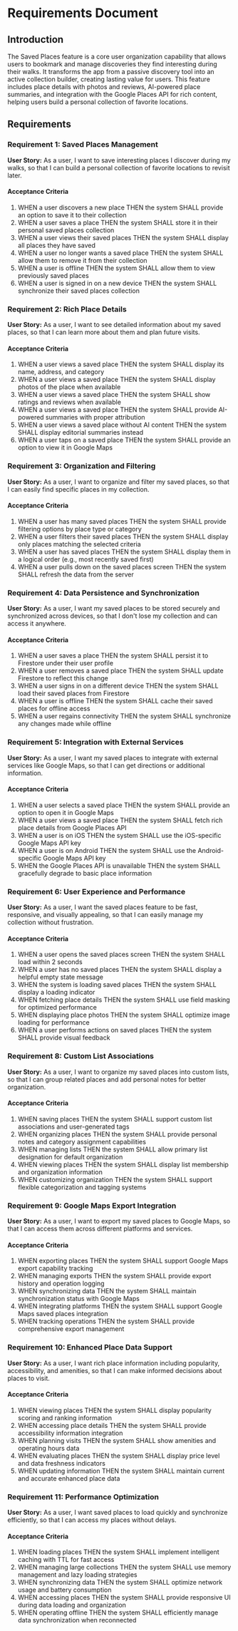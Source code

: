 # Requirements Document

## Introduction

The Saved Places feature is a core user organization capability that allows users to bookmark and manage discoveries they find interesting during their walks. It transforms the app from a passive discovery tool into an active collection builder, creating lasting value for users. This feature includes place details with photos and reviews, AI-powered place summaries, and integration with the Google Places API for rich content, helping users build a personal collection of favorite locations.

## Requirements

### Requirement 1: Saved Places Management

**User Story:** As a user, I want to save interesting places I discover during my walks, so that I can build a personal collection of favorite locations to revisit later.

#### Acceptance Criteria

1. WHEN a user discovers a new place THEN the system SHALL provide an option to save it to their collection
2. WHEN a user saves a place THEN the system SHALL store it in their personal saved places collection
3. WHEN a user views their saved places THEN the system SHALL display all places they have saved
4. WHEN a user no longer wants a saved place THEN the system SHALL allow them to remove it from their collection
5. WHEN a user is offline THEN the system SHALL allow them to view previously saved places
6. WHEN a user is signed in on a new device THEN the system SHALL synchronize their saved places collection

### Requirement 2: Rich Place Details

**User Story:** As a user, I want to see detailed information about my saved places, so that I can learn more about them and plan future visits.

#### Acceptance Criteria

1. WHEN a user views a saved place THEN the system SHALL display its name, address, and category
2. WHEN a user views a saved place THEN the system SHALL display photos of the place when available
3. WHEN a user views a saved place THEN the system SHALL show ratings and reviews when available
4. WHEN a user views a saved place THEN the system SHALL provide AI-powered summaries with proper attribution
5. WHEN a user views a saved place without AI content THEN the system SHALL display editorial summaries instead
6. WHEN a user taps on a saved place THEN the system SHALL provide an option to view it in Google Maps

### Requirement 3: Organization and Filtering

**User Story:** As a user, I want to organize and filter my saved places, so that I can easily find specific places in my collection.

#### Acceptance Criteria

1. WHEN a user has many saved places THEN the system SHALL provide filtering options by place type or category
2. WHEN a user filters their saved places THEN the system SHALL display only places matching the selected criteria
3. WHEN a user has saved places THEN the system SHALL display them in a logical order (e.g., most recently saved first)
4. WHEN a user pulls down on the saved places screen THEN the system SHALL refresh the data from the server

### Requirement 4: Data Persistence and Synchronization

**User Story:** As a user, I want my saved places to be stored securely and synchronized across devices, so that I don't lose my collection and can access it anywhere.

#### Acceptance Criteria

1. WHEN a user saves a place THEN the system SHALL persist it to Firestore under their user profile
2. WHEN a user removes a saved place THEN the system SHALL update Firestore to reflect this change
3. WHEN a user signs in on a different device THEN the system SHALL load their saved places from Firestore
4. WHEN a user is offline THEN the system SHALL cache their saved places for offline access
5. WHEN a user regains connectivity THEN the system SHALL synchronize any changes made while offline

### Requirement 5: Integration with External Services

**User Story:** As a user, I want my saved places to integrate with external services like Google Maps, so that I can get directions or additional information.

#### Acceptance Criteria

1. WHEN a user selects a saved place THEN the system SHALL provide an option to open it in Google Maps
2. WHEN a user views a saved place THEN the system SHALL fetch rich place details from Google Places API
3. WHEN a user is on iOS THEN the system SHALL use the iOS-specific Google Maps API key
4. WHEN a user is on Android THEN the system SHALL use the Android-specific Google Maps API key
5. WHEN the Google Places API is unavailable THEN the system SHALL gracefully degrade to basic place information

### Requirement 6: User Experience and Performance

**User Story:** As a user, I want the saved places feature to be fast, responsive, and visually appealing, so that I can easily manage my collection without frustration.

#### Acceptance Criteria

1. WHEN a user opens the saved places screen THEN the system SHALL load within 2 seconds
2. WHEN a user has no saved places THEN the system SHALL display a helpful empty state message
3. WHEN the system is loading saved places THEN the system SHALL display a loading indicator
4. WHEN fetching place details THEN the system SHALL use field masking for optimized performance
5. WHEN displaying place photos THEN the system SHALL optimize image loading for performance
6. WHEN a user performs actions on saved places THEN the system SHALL provide visual feedback

### Requirement 8: Custom List Associations
**User Story:** As a user, I want to organize my saved places into custom lists, so that I can group related places and add personal notes for better organization.
#### Acceptance Criteria
1. WHEN saving places THEN the system SHALL support custom list associations and user-generated tags
2. WHEN organizing places THEN the system SHALL provide personal notes and category assignment capabilities
3. WHEN managing lists THEN the system SHALL allow primary list designation for default organization
4. WHEN viewing places THEN the system SHALL display list membership and organization information
5. WHEN customizing organization THEN the system SHALL support flexible categorization and tagging systems

### Requirement 9: Google Maps Export Integration
**User Story:** As a user, I want to export my saved places to Google Maps, so that I can access them across different platforms and services.
#### Acceptance Criteria
1. WHEN exporting places THEN the system SHALL support Google Maps export capability tracking
2. WHEN managing exports THEN the system SHALL provide export history and operation logging
3. WHEN synchronizing data THEN the system SHALL maintain synchronization status with Google Maps
4. WHEN integrating platforms THEN the system SHALL support Google Maps saved places integration
5. WHEN tracking operations THEN the system SHALL provide comprehensive export management

### Requirement 10: Enhanced Place Data Support
**User Story:** As a user, I want rich place information including popularity, accessibility, and amenities, so that I can make informed decisions about places to visit.
#### Acceptance Criteria
1. WHEN viewing places THEN the system SHALL display popularity scoring and ranking information
2. WHEN accessing place details THEN the system SHALL provide accessibility information integration
3. WHEN planning visits THEN the system SHALL show amenities and operating hours data
4. WHEN evaluating places THEN the system SHALL display price level and data freshness indicators
5. WHEN updating information THEN the system SHALL maintain current and accurate enhanced place data

### Requirement 11: Performance Optimization
**User Story:** As a user, I want saved places to load quickly and synchronize efficiently, so that I can access my places without delays.
#### Acceptance Criteria
1. WHEN loading places THEN the system SHALL implement intelligent caching with TTL for fast access
2. WHEN managing large collections THEN the system SHALL use memory management and lazy loading strategies
3. WHEN synchronizing data THEN the system SHALL optimize network usage and battery consumption
4. WHEN accessing places THEN the system SHALL provide responsive UI during data loading and organization
5. WHEN operating offline THEN the system SHALL efficiently manage data synchronization when reconnected